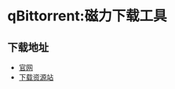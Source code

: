 # qBittorrent:磁力下载工具
## 下载地址
- [官网](https://www.qbittorrent.org/download)
- [下载资源站](https://www.fosshub.com/qBittorrent.html)